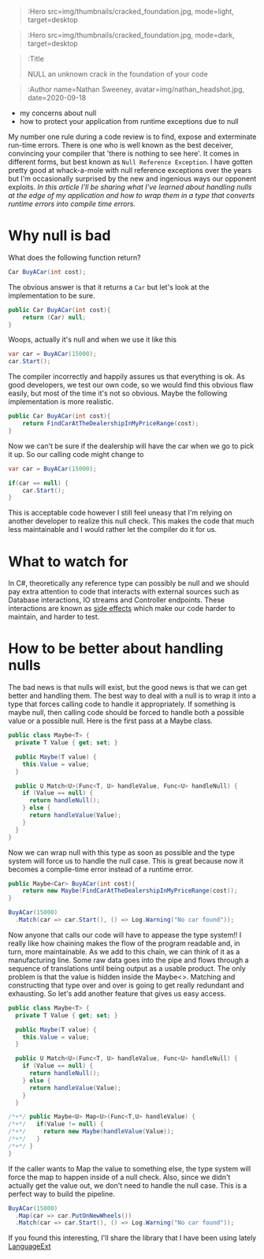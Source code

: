 > :Hero src=img/thumbnails/cracked_foundation.jpg,
>       mode=light,
>       target=desktop

> :Hero src=img/thumbnails/cracked_foundation.jpg,
>       mode=dark,
>       target=desktop

> :Title
>
> NULL
> an unknown crack in the foundation of your code

> :Author name=Nathan Sweeney, 
>         avatar=img/nathan_headshot.jpg, 
>         date=2020-09-18

- my concerns about null
- how to protect your application from runtime exceptions due to null

My number one rule during a code review is to find, expose and exterminate run-time errors. There is one who is well known as the best deceiver, convincing your compiler that 'there is nothing to see here'.  It comes in different forms, but best known as `Null Reference Exception`. I have gotten pretty good at whack-a-mole with null reference exceptions over the years but I'm occasionally surprised by the new and ingenious ways our opponent exploits. *In this article I'll be sharing what I've learned about handling nulls at the edge of my application and how to wrap them in a type that converts runtime errors into compile time errors.*

# Why null is bad
What does the following function return?
```csharp
Car BuyACar(int cost);
```
The obvious answer is that it returns a `Car` but let's look at the implementation to be sure.
```csharp
public Car BuyACar(int cost){
    return (Car) null;
}
```
Woops, actually it's null and when we use it like this
```csharp
var car = BuyACar(15000);
car.Start();
```
The compiler incorrectly and happily assures us that everything is ok. As good developers, we test our own code, so we would find this obvious flaw easily, but most of the time it's not so obvious. Maybe the following implementation is more realistic.
```csharp
public Car BuyACar(int cost){
    return FindCarAtTheDealershipInMyPriceRange(cost);
}
```
Now we can't be sure if the dealership will have the car when we go to pick it up. So our calling code might change to 
```csharp
var car = BuyACar(15000);

if(car == null) {
    car.Start();
}
```
This is acceptable code however I still feel uneasy that I'm relying on another developer to realize this null check. This makes the code that much less maintainable and I would rather let the compiler do it for us.

# What to watch for
In C#, theoretically any reference type can possibly be null and we should pay extra attention to code that interacts with external sources such as Database interactions, IO streams and Controller endpoints. These interactions are known as [side effects](https://en.wikipedia.org/wiki/Side_effect_(computer_science)) which make our code harder to maintain, and harder to test. 

# How to be better about handling nulls
The bad news is that nulls will exist, but the good news is that we can get better and handling them. The best way to deal with a null is to wrap it into a type that forces calling code to handle it appropriately. If something is maybe null, then calling code should be forced to handle both a possible value or a possible null. Here is the first pass at a Maybe class.

```csharp
public class Maybe<T> {
  private T Value { get; set; }

  public Maybe(T value) {
    this.Value = value;
  }

  public U Match<U>(Func<T, U> handleValue, Func<U> handleNull) {
    if (Value == null) {
      return handleNull();
    } else {
      return handleValue(Value);
    }
  }
}
```

Now we can wrap null with this type as soon as possible and the type system will force us to handle the null case. This is great because now it becomes a compile-time error instead of a runtime error.
```csharp
public Maybe<Car> BuyACar(int cost){
    return new Maybe(FindCarAtTheDealershipInMyPriceRange(cost));
}
```

```csharp
BuyACar(15000)
  .Match(car => car.Start(), () => Log.Warning("No car found"));
```

Now anyone that calls our code will have to appease the type system!!
I really like how chaining makes the flow of the program readable and, in turn, more maintainable. As we add to this chain, we can think of it as a manufacturing line. Some raw data goes into the pipe and flows through a sequence of translations until being output as a usable product. The only problem is that the value is hidden inside the Maybe<>. Matching and constructing that type over and over is going to get really redundant and exhausting. So let's add another feature that gives us easy access.

```csharp
public class Maybe<T> {
  private T Value { get; set; }

  public Maybe(T value) {
    this.Value = value;
  }

  public U Match<U>(Func<T, U> handleValue, Func<U> handleNull) {
    if (Value == null) {
      return handleNull();
    } else {
      return handleValue(Value);
    }
  }

/*+*/ public Maybe<U> Map<U>(Func<T,U> handleValue) {
/*+*/   if(Value != null) {
/*+*/     return new Maybe(handleValue(Value));
/*+*/   }
/*+*/ }
}
```
 If the caller wants to Map the value to something else, the type system will force the map to happen inside of a null check.
 Also, since we didn't actually get the value out, we don't need to handle the null case. This is a perfect way to build the pipeline.
```csharp
BuyACar(15000)
  .Map(car => car.PutOnNewWheels())
  .Match(car => car.Start(), () => Log.Warning("No car found"));
```

If you found this interesting, I'll share the library that I have been using lately [LanguageExt](https://github.com/louthy/language-ext)
